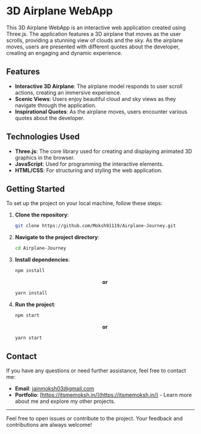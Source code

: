 # 3D Airplane WebApp

This 3D Airplane WebApp is an interactive web application created using Three.js. The application features a 3D airplane that moves as the user scrolls, providing a stunning view of clouds and the sky. As the airplane moves, users are presented with different quotes about the developer, creating an engaging and dynamic experience.

## Features

- **Interactive 3D Airplane**: The airplane model responds to user scroll actions, creating an immersive experience.
- **Scenic Views**: Users enjoy beautiful cloud and sky views as they navigate through the application.
- **Inspirational Quotes**: As the airplane moves, users encounter various quotes about the developer.

## Technologies Used

- **Three.js**: The core library used for creating and displaying animated 3D graphics in the browser.
- **JavaScript**: Used for programming the interactive elements.
- **HTML/CSS**: For structuring and styling the web application.

## Getting Started

To set up the project on your local machine, follow these steps:

1. **Clone the repository**:

    ```bash
    git clone https://github.com/Moksh91119/Airplane-Journey.git
    ```

2. **Navigate to the project directory**:

    ```bash
    cd Airplane-Journey
    ```

3. **Install dependencies**:

    ```bash
    npm install
    ```

    <p align="center">
      <b>or</b>
    </p>

    ```bash
    yarn install
    ```

4. **Run the project**:

    ```bash
    npm start
    ```

    <p align="center">
      <b>or</b>
    </p>

    ```bash
    yarn start
    ```


## Contact

If you have any questions or need further assistance, feel free to contact me:

- **Email**: [jainmoksh03@gmail.com](mailto:jainmoksh03@gmail.com)
- **Portfolio**: [https://itsmemoksh.in/](https://itsmemoksh.in/) - Learn more about me and explore my other projects.

---

Feel free to open issues or contribute to the project. Your feedback and contributions are always welcome!
